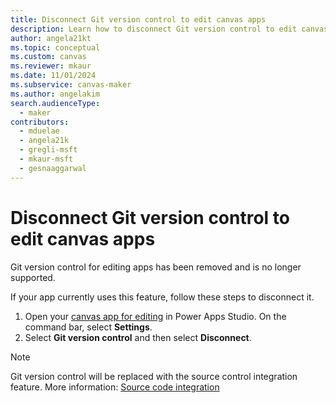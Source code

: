 ```yaml
---
title: Disconnect Git version control to edit canvas apps 
description: Learn how to disconnect Git version control to edit canvas app
author: angela21kt
ms.topic: conceptual
ms.custom: canvas
ms.reviewer: mkaur
ms.date: 11/01/2024
ms.subservice: canvas-maker
ms.author: angelakim
search.audienceType:
  - maker
contributors:
  - mduelae
  - angela21k
  - gregli-msft
  - mkaur-msft
  - gesnaaggarwal
---
```


# Disconnect Git version control to edit canvas apps 

Git version control for editing apps has been removed and is no longer supported. 

If your app currently uses this feature, follow these steps to disconnect it.

1. Open your [canvas app for editing](edit-app.md) in Power Apps Studio. On the command bar, select **Settings**.
1. Select **Git version control** and then select **Disconnect**.


 > [!NOTE]
 > Git version control will be replaced with the source control integration feature. More information: [Source code integration](/power-platform/release-plan/2024wave1/data-platform/source-code-integration)


